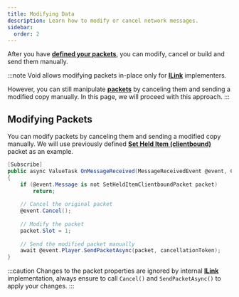 ```yaml
---
title: Modifying Data
description: Learn how to modify or cancel network messages.
sidebar:
  order: 2
---
```


After you have [**defined your packets**](/docs/developing-plugins/network/packets), you can modify, cancel or build and send them manually.

:::note
Void allows modifying packets in-place only for [**ILink**](/docs/developing-plugins/network/links) implementers.

However, you can still manipulate [**packets**](/docs/developing-plugins/network/packets) by canceling them and sending a modified copy manually.
In this page, we will proceed with this approach.
:::

## Modifying Packets
You can modify packets by canceling them and sending a modified copy manually.
We will use previously defined [**Set Held Item (clientbound)**](/docs/developing-plugins/network/packets#defining-packets) packet as an example.
```csharp
[Subscribe]
public async ValueTask OnMessageReceived(MessageReceivedEvent @event, CancellationToken cancellationToken)
{
    if (@event.Message is not SetHeldItemClientboundPacket packet)
        return;
    
    // Cancel the original packet
    @event.Cancel();
    
    // Modify the packet
    packet.Slot = 1;
    
    // Send the modified packet manually
    await @event.Player.SendPacketAsync(packet, cancellationToken);
}
```

:::caution
Changes to the packet properties are ignored by internal [**ILink**](/docs/developing-plugins/network/links) implementation, always ensure to call `Cancel()` and `SendPacketAsync()` to apply your changes.
:::